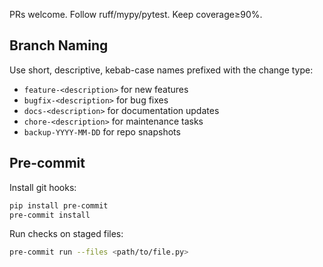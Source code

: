 PRs welcome. Follow ruff/mypy/pytest. Keep coverage≥90%.

## Branch Naming

Use short, descriptive, kebab-case names prefixed with the change type:

- `feature-<description>` for new features
- `bugfix-<description>` for bug fixes
- `docs-<description>` for documentation updates
- `chore-<description>` for maintenance tasks
- `backup-YYYY-MM-DD` for repo snapshots

## Pre-commit

Install git hooks:

```bash
pip install pre-commit
pre-commit install
```

Run checks on staged files:

```bash
pre-commit run --files <path/to/file.py>
```
